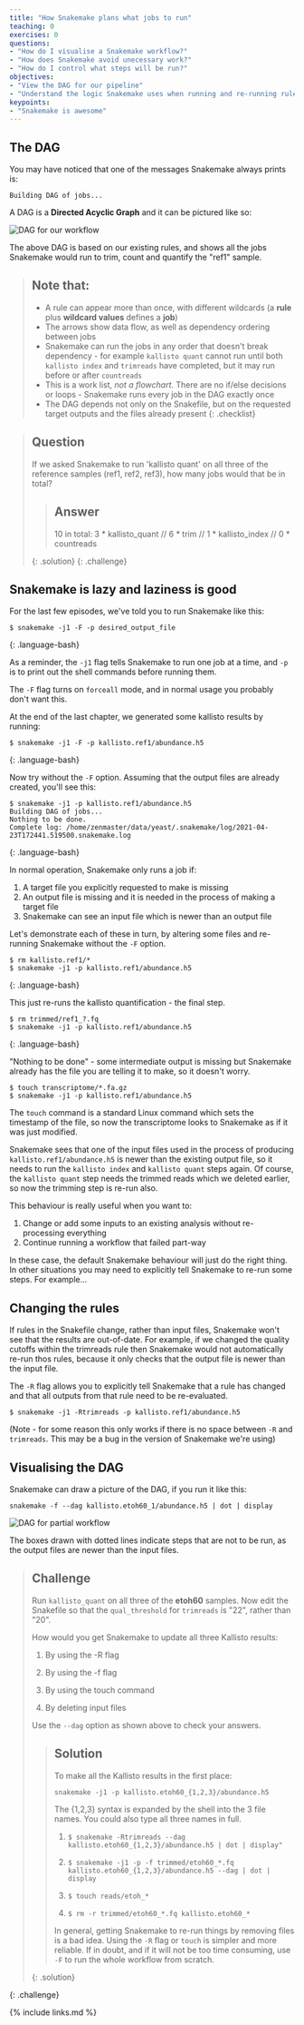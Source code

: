 ```yaml
---
title: "How Snakemake plans what jobs to run"
teaching: 0
exercises: 0
questions:
- "How do I visualise a Snakemake workflow?"
- "How does Snakemake avoid unecessary work?"
- "How do I control what steps will be run?"
objectives:
- "View the DAG for our pipeline"
- "Understand the logic Snakemake uses when running and re-running rules"
keypoints:
- "Snakemake is awesome"
---
```


## The DAG

You may have noticed that one of the messages Snakemake always prints is:

~~~
Building DAG of jobs...
~~~

A DAG is a **Directed Acyclic Graph** and it can be pictured like so:

![DAG for our workflow][fig-dag]


The above DAG is based on our existing rules, and shows all the jobs Snakemake would run to trim, count and
quantify the "ref1" sample.

> ## Note that:
>
> * A rule can appear more than once, with different wildcards (a **rule** plus **wildcard values** defines a **job**)
> * The arrows show data flow, as well as dependency ordering between jobs
> * Snakemake can run the jobs in any order that doesn't break dependency - for example `kallisto quant` cannot run until
>   both `kallisto index` and `trimreads` have completed, but it may run before or after `countreads`
> * This is a work list, *not a flowchart*. There are no if/else decisions or loops - Snakemake runs every job in the DAG
>   exactly once
> * The DAG depends not only on the Snakefile, but on the requested target outputs and the files already present
{: .checklist}

> ## Question
>
> If we asked Snakemake to run 'kallisto quant' on all three of the reference samples (ref1, ref2, ref3), how many jobs would
> that be in total?
>
> > ## Answer
> >
> > 10 in total: 3 * kallisto_quant // 6 * trim // 1 * kallisto_index // 0 * countreads
> >
> {: .solution}
{: .challenge}

## Snakemake is lazy and laziness is good

For the last few episodes, we've told you to run Snakemake like this:

~~~
$ snakemake -j1 -F -p desired_output_file
~~~
{: .language-bash}

As a reminder, the `-j1` flag tells Snakemake to run one job at a time, and `-p` is to print out
the shell commands before running them.

The `-F` flag turns on `forceall` mode, and in normal usage you probably don't want this.

At the end of the last chapter, we generated some kallisto results by running:

~~~
$ snakemake -j1 -F -p kallisto.ref1/abundance.h5
~~~
{: .language-bash}

Now try without the `-F` option. Assuming that the output files are already created, you'll see this:

~~~
$ snakemake -j1 -p kallisto.ref1/abundance.h5
Building DAG of jobs...
Nothing to be done.
Complete log: /home/zenmaster/data/yeast/.snakemake/log/2021-04-23T172441.519500.snakemake.log
~~~
{: .language-bash}

In normal operation, Snakemake only runs a job if:

1. A target file you explicitly requested to make is missing
1. An output file is missing and it is needed in the process of making a target file
1. Snakemake can see an input file which is newer than an output file

Let's demonstrate each of these in turn, by altering some files and re-running Snakemake without the
`-F` option.

~~~
$ rm kallisto.ref1/*
$ snakemake -j1 -p kallisto.ref1/abundance.h5
~~~
{: .language-bash}

This just re-runs the kallisto quantification - the final step.

~~~
$ rm trimmed/ref1_?.fq
$ snakemake -j1 -p kallisto.ref1/abundance.h5
~~~
{: .language-bash}

"Nothing to be done" - some intermediate output is missing but Snakemake already has the file you are telling it to
make, so it doesn't worry.

~~~
$ touch transcriptome/*.fa.gz
$ snakemake -j1 -p kallisto.ref1/abundance.h5
~~~

The `touch` command is a standard Linux command which sets the timestamp of the file, so now the transcriptome looks
to Snakemake as if it was just modified.

Snakemake sees that one of the input files used in the process of producing `kallisto.ref1/abundance.h5` is newer than
the existing output file, so it needs to run the `kallisto index` and `kallisto quant` steps again. Of course, the
`kallisto quant` step needs the trimmed reads which we deleted earlier, so now the trimming step is re-run also.

This behaviour is really useful when you want to:

1. Change or add some inputs to an existing analysis without re-processing everything
1. Continue running a workflow that failed part-way

In these case, the default Snakemake behaviour will just do the right thing. In other situations you may need to
explicitly tell Snakemake to re-run some steps. For example...

## Changing the rules

If rules in the Snakefile change, rather than input files, Snakemake won't see that the results are out-of-date.
For example, if we changed the quality cutoffs within the trimreads rule then Snakemake would not automatically
re-run thos rules, because it only checks that the output file is newer than the input file.

The `-R` flag allows you to explicitly tell Snakemake that a rule has changed and that all outputs from that rule
need to be re-evaluated.

```
$ snakemake -j1 -Rtrimreads -p kallisto.ref1/abundance.h5
```

(Note - for some reason this only works if there is no space between `-R` and `trimreads`. This may be a bug in the
version of Snakemake we're using)

## Visualising the DAG

Snakemake can draw a picture of the DAG, if you run it like this:

~~~
snakemake -f --dag kallisto.etoh60_1/abundance.h5 | dot | display
~~~

![DAG for partial workflow][fig-dag2]

The boxes drawn with dotted lines indicate steps that are not to be run, as the output files are newer than the
input files.

> ## Challenge
>
> Run `kallisto_quant` on all three of the **etoh60** samples. Now edit the Snakefile so that the `qual_threshold`
> for `trimreads` is "22", rather than "20".
>
> How would you get Snakemake to update all three Kallisto results:
>
>   1) By using the -R flag
>
>   2) By using the -f flag
>
>   3) By using the touch command
>
>   4) By deleting input files
>
> Use the `--dag` option as shown above to check your answers.
>
> > ## Solution
> >
> > To make all the Kallisto results in the first place:
> >
> > ~~~
> > snakemake -j1 -p kallisto.etoh60_{1,2,3}/abundance.h5
> > ~~~
> >
> > The {1,2,3} syntax is expanded by the shell into the 3 file names. You could also type all three names in full.
> >
> > 1) `$ snakemake -Rtrimreads --dag kallisto.etoh60_{1,2,3}/abundance.h5 | dot | display"`
> >
> > 2) `$ snakemake -j1 -p -f trimmed/etoh60_*.fq kallisto.etoh60_{1,2,3}/abundance.h5 --dag | dot | display`
> >
> > 3) `$ touch reads/etoh_*`
> >
> > 4) `$ rm -r trimmed/etoh60_*.fq kallisto.etoh60_*`
> >
> > In general, getting Snakemake to re-run things by removing files is a bad idea. Using the `-R` flag or `touch` is
> > simpler and more reliable. If in doubt, and if it will not be too time consuming, use `-F` to run the whole
> > workflow from scratch.
> >
> {: .solution}
>
{: .challenge}

[fig-dag]: ../fig/dag_1.svg
[fig-dag2]: ../fig/dag_2.png

{% include links.md %}
